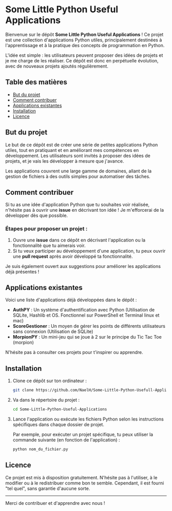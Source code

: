 # Some Little Python Useful Applications

Bienvenue sur le dépôt **Some Little Python Useful Applications** ! Ce projet est une collection d'applications Python utiles, principalement destinées à l'apprentissage et à la pratique des concepts de programmation en Python.

L'idée est simple : les utilisateurs peuvent proposer des idées de projets et je me charge de les réaliser. Ce dépôt est donc en perpétuelle évolution, avec de nouveaux projets ajoutés régulièrement.

## Table des matières

- [But du projet](#but-du-projet)
- [Comment contribuer](#comment-contribuer)
- [Applications existantes](#applications-existantes)
- [Installation](#installation)
- [Licence](#licence)

## But du projet

Le but de ce dépôt est de créer une série de petites applications Python utiles, tout en pratiquant et en améliorant mes compétences en développement. Les utilisateurs sont invités à proposer des idées de projets, et je vais les développer à mesure que j'avance.

Les applications couvrent une large gamme de domaines, allant de la gestion de fichiers à des outils simples pour automatiser des tâches.

## Comment contribuer

Si tu as une idée d'application Python que tu souhaites voir réalisée, n'hésite pas à ouvrir une **issue** en décrivant ton idée ! Je m'efforcerai de la développer dès que possible.

### Étapes pour proposer un projet :

1. Ouvre une **issue** dans ce dépôt en décrivant l'application ou la fonctionnalité que tu aimerais voir.
2. Si tu veux participer au développement d'une application, tu peux ouvrir une **pull request** après avoir développé ta fonctionnalité.

Je suis également ouvert aux suggestions pour améliorer les applications déjà présentes !

## Applications existantes

Voici une liste d'applications déjà développées dans le dépôt :

- **AuthPY** : Un système d'authentification avec Python (Utilisation de SQLite, Hashlib et OS. Fonctionnel sur PowerShell et Terminal linux et mac)
- **ScoreGestioner** : Un moyen de gérer les points de différents utilisateurs sans connexion (Utilisation de SQLite)
- **MorpionPY** : Un mini-jeu qui se joue à 2 sur le principe du Tic Tac Toe (morpion)

N'hésite pas à consulter ces projets pour t'inspirer ou apprendre.

## Installation

1. Clone ce dépôt sur ton ordinateur :

   ```bash
   git clone https://github.com/NaelH/Some-Little-Python-Usefull-Applications.git
   
2. Va dans le répertoire du projet :

   ```bash
   cd Some-Little-Python-Useful-Applications

3. Lance l'application ou exécute les fichiers Python selon les instructions spécifiques dans chaque dossier de projet.

   Par exemple, pour exécuter un projet spécifique, tu peux utiliser la commande suivante (en fonction de l'application) :

   ```bash
   python nom_du_fichier.py

## Licence

Ce projet est mis à disposition gratuitement. N'hésite pas à l'utiliser, à le modifier ou à le redistribuer comme bon te semble. Cependant, il est fourni "tel quel", sans garantie d'aucune sorte.

---

Merci de contribuer et d'apprendre avec nous !
